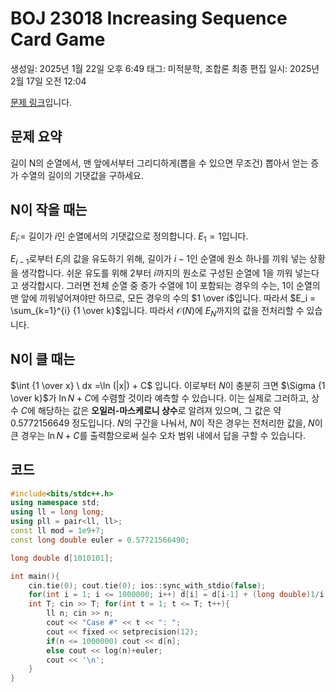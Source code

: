 # BOJ 23018 Increasing Sequence Card Game

생성일: 2025년 1월 22일 오후 6:49
태그: 미적분학, 조합론
최종 편집 일시: 2025년 2월 17일 오전 12:04

[문제 링크](http://boj.kr/23018)입니다.

## 문제 요약

길이 N의 순열에서, 맨 앞에서부터 그리디하게(뽑을 수 있으면 무조건) 뽑아서 얻는 증가 수열의 길이의 기댓값을 구하세요.

## N이 작을 때는

$E_i :=$  길이가 $i$인 순열에서의 기댓값으로 정의합니다. $E_1 = 1$입니다.

$E_{i-1}$로부터 $E_i$의 값을 유도하기 위해, 길이가 $i-1$인 순열에 원소 하나를 끼워 넣는 상황을 생각합니다. 쉬운 유도를 위해 $2$부터 $i$까지의 원소로 구성된 순열에 $1$을 끼워 넣는다고 생각합시다. 그러면 전체 순열 중 증가 수열에 $1$이 포함되는 경우의 수는, $1$이 순열의 맨 앞에 끼워넣어져야만 하므로, 모든 경우의 수의 $1 \over i$입니다. 따라서 $E_i = \sum_{k=1}^{i} {1 \over k}$입니다. 따라서 $\mathcal {O}(N)$에 $E_N$까지의 값을 전처리할 수 있습니다.

## N이 클 때는

$\int {1 \over x} \ dx =\ln (|x|) + C$ 입니다. 이로부터 $N$이 충분히 크면 $\Sigma {1 \over k}$가 $\ln N + C$에 수렴할 것이라 예측할 수 있습니다. 이는 실제로 그러하고, 상수 $C$에 해당하는 값은 **오일러-마스케로니 상수**로 알려져 있으며, 그 값은 약 $0.5772156649$ 정도입니다. $N$의 구간을 나눠서, $N$이 작은 경우는 전처리한 값을, $N$이 큰 경우는 $\ln N +C$를 출력함으로써 실수 오차 범위 내에서 답을 구할 수 있습니다.

## 코드

```cpp
#include<bits/stdc++.h>
using namespace std;
using ll = long long;
using pll = pair<ll, ll>;
const ll mod = 1e9+7;
const long double euler = 0.57721566490;

long double d[1010101];

int main(){
	cin.tie(0); cout.tie(0); ios::sync_with_stdio(false);
	for(int i = 1; i <= 1000000; i++) d[i] = d[i-1] + (long double)1/i;
	int T; cin >> T; for(int t = 1; t <= T; t++){
		ll n; cin >> n;
		cout << "Case #" << t << ": ";
		cout << fixed << setprecision(12);
		if(n <= 1000000) cout << d[n];
		else cout << log(n)+euler;
		cout << '\n';
	}
}
```